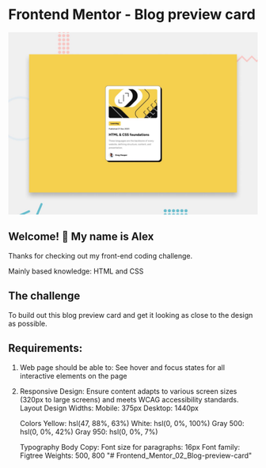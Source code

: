 # Frontend Mentor - Blog preview card

![Design preview for the Blog preview card coding challenge](./preview.jpg)

## Welcome! 👋 My name is Alex

Thanks for checking out my front-end coding challenge.

Mainly based knowledge: HTML and CSS

## The challenge

To build out this blog preview card and get it looking as close to the design as possible.

## Requirements:

1. Web page should be able to: See hover and focus states for all interactive elements on the page

2. Responsive Design: Ensure content adapts to various screen sizes (320px to large screens) and meets WCAG accessibility standards.
   Layout
   Design Widths:
   Mobile: 375px
   Desktop: 1440px

   Colors
   Yellow: hsl(47, 88%, 63%)
   White: hsl(0, 0%, 100%)
   Gray 500: hsl(0, 0%, 42%)
   Gray 950: hsl(0, 0%, 7%)

   Typography
   Body Copy:
   Font size for paragraphs: 16px
   Font family: Figtree
   Weights: 500, 800
   "# Frontend_Mentor_02_Blog-preview-card"
